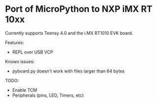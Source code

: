 Port of MicroPython to NXP iMX RT 10xx
======================================

Currently supports Teensy 4.0 and the i.MX RT1010 EVK board.

Features:
  - REPL over USB VCP

Known issues:
  - pyboard.py doesn't work with files larger than 64 bytes

TODO:
  - Enable TCM
  - Peripherals (pins, LED, Timers, etc)
